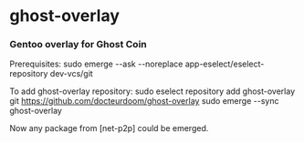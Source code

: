 # ghost-overlay
### Gentoo overlay for Ghost Coin

Prerequisites:
	sudo emerge --ask --noreplace app-eselect/eselect-repository dev-vcs/git

To add ghost-overlay repository:
	sudo eselect repository add ghost-overlay git https://github.com/docteurdoom/ghost-overlay
	sudo emerge --sync ghost-overlay

Now any package from [net-p2p] could be emerged.
